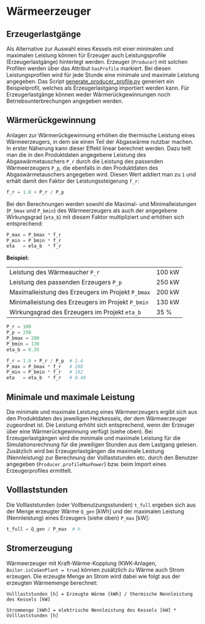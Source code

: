 # Wärmeerzeuger

## Erzeugerlastgänge
Als Alternative zur Auswahl eines Kessels mit einer minimalen und maximalen
Leistung können für Erzeuger auch Leistungsprofile (Erzeugerlastgänge)
hinterlegt werden. Erzeuger (`Producer`) mit solchen Profilen werden über das
Attribut `hasProfile` markiert. Bei diesen Leistungsprofilen wird für jede
Stunde eine minimale und maximale Leistung angegeben. Das Script 
[generate_producer_profile.py](../examples/generate_producer_profile.py)
generiert ein Beispielprofil, welches als Erzeugerlastgang importiert werden
kann. Für Erzeugerlastgänge können weder Wärmerückgewinnungen noch
Betriebsunterbrechungen angegeben werden.

## Wärmerückgewinnung
Anlagen zur Wärmerückgewinnung erhöhen die thermische Leistung eines
Wärmeerzeugers, in dem sie einen Teil der Abgaswärme nutzbar machen. In erster
Näherung kann dieser Effekt linear berechnet werden. Dazu teilt man die in den
Produktdaten angegebene Leistung des Abgaswärmetauschers `P_r` durch die
Leistung des passenden Wärmeerzeugers `P_p`, die ebenfalls in den Produktdaten
des Abgaswärmetauschers angegeben wird. Diesen Wert addiert man zu `1` und
erhält damit den Faktor der Leistungssteigerung `f_r`:

```julia
f_r = 1.0 + P_r / P_p
```

Bei den Berechnungen werden sowohl die Maximal- und Minimalleistungen (`P_bmax`
und `P_bmin`) des Wärmeerzeugers als auch der angegebene Wirkungsgrad (`eta_b`)
mit diesem Faktor multipliziert und erhöhen sich entsprechend:

```julia
P_max = P_bmax * f_r
P_min = P_bmin * f_r
eta   = eta_b  * f_r 
```

**Beispiel:**

|                                                   |        |
|---------------------------------------------------|--------|
| Leistung des Wärmeaucher `P_r`                    | 100 kW |
| Leistung des passenden Erzeugers `P_p`            | 250 kW |
| Maximalleistung des Erzeugers im Projekt `P_bmax` | 200 kW |
| Minimalleistung des Erzeugers im Projekt `P_bmin` | 130 kW |
| Wirkungsgrad des Erzeugers im Projekt `eta_b`     | 35 %   |

```julia
P_r = 100
P_p = 250
P_bmax = 200
P_bmin = 130
eta_b = 0.35

f_r = 1.0 + P_r / P_p  # 1.4
P_max = P_bmax * f_r   # 280
P_min = P_bmin * f_r   # 182
eta   = eta_b  * f_r   # 0.49
```

## Minimale und maximale Leistung
Die minimale und maximale Leistung eines Wärmeerzeugers ergibt sich aus den
Produktdaten des jeweiligen Heizkessels, der dem Wärmeerzeuger zugeordnet ist.
Die Leistung erhöht sich entsprechend, wenn der Erzeuger über eine 
Wärmerückgewinnung verfügt (siehe oben). Bei Erzeugerlastgängen wird die
minimale und maximale Leistung für die Simulationsrechnung für die jeweiligen
Stunden aus dem Lastgang gelesen. Zusätzlich wird bei Erzeugerlastgängen die
maximale Leistung (Nennleistung) zur Berechnung der Volllaststunden etc. durch
den Benutzer angegeben (`Producer.profileMaxPower`) bzw. beim Import eines
Erzeugerprofiles ermittelt.

## Volllaststunden
Die Volllaststunden (oder Vollbenutzungsstunden) `t_full` ergeben sich aus der
Menge erzeugter Wärme `Q_gen` [kWh] und der maximalen Leistung (Nennleistung)
eines Erzeugers (siehe oben) `P_max` [kW]:

```julia
t_full = Q_gen / P_max  # h
```

## Stromerzeugung
Wärmeerzeuger mit Kraft-Wärme-Kopplung (KWK-Anlagen,
`Boiler.isCoGenPlant = true`) können zusätzlich zu Wärme auch Strom erzeugen.
Die erzeugte Menge an Strom wird dabei wie folgt aus der erzeugten Wärmemenge
berechnet:

```
Volllaststunden [h] = Erzeugte Wärme [kWh] / thermische Nennleistung des Kessels [kW]
```

```    
Strommenge [kWh] = elektrische Nennleistung des Kessels [kW] * Volllaststunden [h]
```

